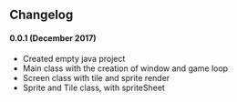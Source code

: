 ## Changelog

#### 0.0.1 (December 2017) 

 - Created empty java project
 - Main class with the creation of window and game loop
 - Screen class with tile and sprite render
 - Sprite and Tile class, with spriteSheet
